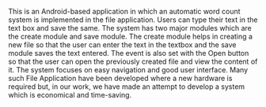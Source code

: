This is an Android-based application in which an automatic word count system is implemented 
in the file application. Users can type their text in the text box and save the same.
The system has two major modules which are the create module and save module. The create 
module helps in creating a new file so that the user can enter the text in the textbox and the save 
module saves the text entered. The event is also set with the Open button so that the user can 
open the previously created file and view the content of it.
The system focuses on easy navigation and good user interface. Many such File Application 
have been developed where a new hardware is required but, in our work, we have made an 
attempt to develop a system which is economical and time-saving.

